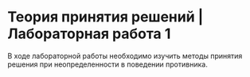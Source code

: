 # Теория принятия решений | Лабораторная работа 1

В ходе лабораторной работы необходимо изучить методы принятия решения при неопределенности в поведении противника.
